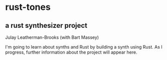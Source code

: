 # rust-tones
## a rust synthesizer project
Julay Leatherman-Brooks (with Bart Massey)

I'm going to learn about synths and Rust by building a synth using Rust. As I 
progress, further information about the project will appear here.
